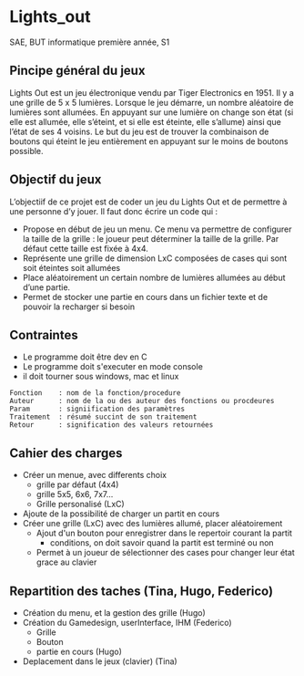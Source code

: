 # Lights_out
SAE, BUT informatique première année, S1

## Pincipe général du jeux
Lights Out est un jeu électronique vendu par Tiger Electronics en 1951. Il y a une grille de 5 x 5
lumières. Lorsque le jeu démarre, un nombre aléatoire de lumières sont allumées. En appuyant
sur une lumière on change son état (si elle est allumée, elle s’éteint, et si elle est éteinte, elle
s’allume) ainsi que l’état de ses 4 voisins. Le but du jeu est de trouver la combinaison de boutons
qui éteint le jeu entièrement en appuyant sur le moins de boutons possible.

## Objectif du jeux

L’objectiif de ce projet est de coder un jeu du Lights Out et de permettre à une personne d’y
jouer. Il faut donc écrire un code qui :

- Propose en début de jeu un menu. Ce menu va permettre de configurer la taille de la
grille : le joueur peut déterminer la taille de la grille. Par défaut cette taille est fixée à
4x4.
- Représente une grille de dimension LxC composées de cases qui sont soit éteintes soit
allumées
-  Place aléatoirement un certain nombre de lumières allumées au début d’une partie. 
- Permet de stocker une partie en cours dans un fichier texte et de pouvoir la recharger
si besoin

## Contraintes
 - Le programme doit être dev en C
 - Le programme doit s'executer en mode console
 - il doit tourner sous windows, mac et linux

````
Fonction    : nom de la fonction/procedure
Auteur      : nom de la ou des auteur des fonctions ou procdeures
Param       : signiification des paramètres
Traitement  : résumé succint de son traitement
Retour      : signification des valeurs retournées
````

## Cahier des charges
- Créer un menue, avec differents choix
    - grille par défaut (4x4)
    - grille 5x5, 6x6, 7x7...
    - Grille personalisé (LxC)
- Ajoute de la possibilité de charger un partit en cours
- Créer une grille (LxC) avec des lumières allumé, placer aléatoirement
    - Ajout d'un bouton pour enregistrer dans le repertoir courant la partit
        - conditions, on doit savoir quand la partit est terminé ou non
    - Permet à un joueur de sélectionner des cases pour changer leur état grace au clavier

## Repartition des taches (Tina, Hugo, Federico)
- Création du menu, et la gestion des grille (Hugo)
- Création du Gamedesign, userInterface, IHM (Federico)
    - Grille
    - Bouton 
    - partie en cours (Hugo)
- Deplacement dans le jeux (clavier) (Tina)



